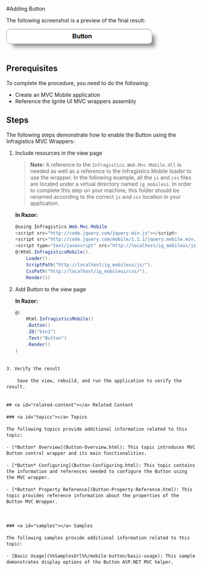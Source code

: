﻿<!--
|metadata|
{
    "fileName": "adding-button",
    "controlName": "Button",
    "tags": ["How Do I","MVC"]
}
|metadata|
-->

#Adding Button

The following screenshot is a preview of the final result:

![](images/03_AddingButton_1.png)

## Prerequisites

To complete the procedure, you need to do the following:

-   Create an MVC Mobile application
-   Reference the Ignite UI MVC wrappers assembly

## Steps

The following steps demonstrate how to enable the Button using the Infragistics MVC Wrappers:

1. Include resources in the view page

	> **Note:** A reference to the `Infragistics.Web.Mvc.Mobile.dll` is needed as well as a reference to the Infragistics Mobile loader to use the wrapper. In the following example, all the `js` and `css` files are located under a virtual directory named `ig_mobileui`. In order to complete this step on your machine, this folder should be renamed according to the correct `js` and `css` location in your application.
	
	**In Razor:**
	
	```csharp
	@using Infragistics.Web.Mvc.Mobile
	<script src="http://code.jquery.com/jquery.min.js"></script>
	<script src="http://code.jquery.com/mobile/1.1.1/jquery.mobile.min.js"></script>
	<script type="text/javascript" src="http://localhost/ig_mobileui/js/infragistics.mobile.loader.js"></script>
	@(Html.InfragisticsMobile().
	    Loader().
	    ScriptPath("http://localhost/ig_mobileui/js/").
	    CssPath("http://localhost/ig_mobileui/css/").
	    Render())
	```

2. Add Button to the view page

	**In Razor:**
	
	```csharp
	@(
	    Html.InfragisticsMobile()
	    .Button()
	    .ID("btn1")
	    .Text("Button")
	    .Render()
	)
```

3. Verify the result

	Save the view, rebuild, and run the application to verify the result.


## <a id="related-content"></a> Related Content

### <a id="topics"></a> Topics

The following topics provide additional information related to this topic:

- [*Button* Overview](Button-Overview.html): This topic introduces MVC Button control wrapper and its main functionalities.

- [*Button* Configuring](Button-Configuring.html): This topic contains the information and references needed to configure the Button using the MVC wrapper.

- [*Button* Property Reference](Button-Property-Reference.html): This topic provides reference information about the properties of the Button MVC Wrapper.



### <a id="samples"></a> Samples

The following samples provide additional information related to this topic:

- [Basic Usage](%%SamplesUrl%%/mobile-button/basic-usage): This sample demonstrates display options of the Button ASP.NET MVC helper.
